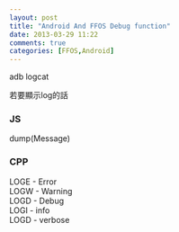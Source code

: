```yaml
---
layout: post
title: "Android And FFOS Debug function"
date: 2013-03-29 11:22
comments: true
categories: [FFOS,Android]
---
```


   adb logcat

若要顯示log的話

### JS
dump(Message)

### CPP

LOGE - Error  
LOGW - Warning  
LOGD - Debug  
LOGI - info  
LOGD - verbose  
